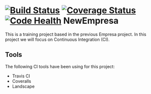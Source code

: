 [![Build Status](https://travis-ci.org/ezequielo/NewEmpresa.svg?branch=master)](https://travis-ci.org/ezequielo/NewEmpresa)
[![Coverage Status](https://coveralls.io/repos/ezequielo/NewEmpresa/badge.png?branch=master)](https://coveralls.io/r/ezequielo/NewEmpresa?branch=master)
[![Code Health](https://landscape.io/github/ezequielo/NewEmpresa/master/landscape.svg)](https://landscape.io/github/ezequielo/NewEmpresa/master)
NewEmpresa
==========
This is a training project based in the previous Empresa project. In this project we will focus on Continuous Integration (CI).

## Tools
The following CI tools have been using for this project:
* Travis CI
* Coveralls
* Landscape
